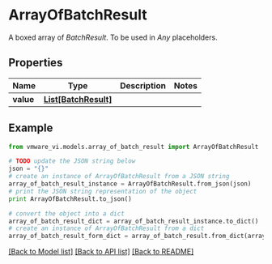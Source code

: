 # ArrayOfBatchResult

A boxed array of *BatchResult*. To be used in *Any* placeholders. 

## Properties
Name | Type | Description | Notes
------------ | ------------- | ------------- | -------------
**value** | [**List[BatchResult]**](BatchResult.md) |  | 

## Example

```python
from vmware_vi.models.array_of_batch_result import ArrayOfBatchResult

# TODO update the JSON string below
json = "{}"
# create an instance of ArrayOfBatchResult from a JSON string
array_of_batch_result_instance = ArrayOfBatchResult.from_json(json)
# print the JSON string representation of the object
print ArrayOfBatchResult.to_json()

# convert the object into a dict
array_of_batch_result_dict = array_of_batch_result_instance.to_dict()
# create an instance of ArrayOfBatchResult from a dict
array_of_batch_result_form_dict = array_of_batch_result.from_dict(array_of_batch_result_dict)
```
[[Back to Model list]](../README.md#documentation-for-models) [[Back to API list]](../README.md#documentation-for-api-endpoints) [[Back to README]](../README.md)


